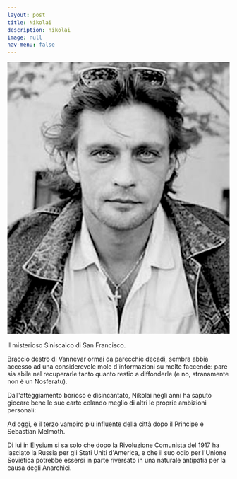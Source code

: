 ```yaml
---
layout: post
title: Nikolai
description: nikolai
image: null
nav-menu: false
---
```


<span class="image avatar"><img src="../assets/images/nikolai.jpg" alt="" /></span>

Il misterioso Siniscalco di San Francisco. 

Braccio destro di Vannevar ormai da parecchie decadi, sembra abbia accesso ad una considerevole mole d'informazioni su molte faccende: pare sia abile nel recuperarle tanto quanto restio a diffonderle (e no, stranamente non è un Nosferatu).

Dall'atteggiamento borioso e disincantato, Nikolai negli anni ha saputo giocare bene le sue carte celando meglio di altri le proprie ambizioni personali: 

Ad oggi, è il terzo vampiro più influente della città dopo il Principe e Sebastian Melmoth.

Di lui in Elysium si sa solo che dopo la Rivoluzione Comunista del 1917 ha lasciato la Russia per gli Stati Uniti d'America, e che il suo odio per l'Unione Sovietica potrebbe essersi in parte riversato in una naturale antipatia per la causa degli Anarchici. 

